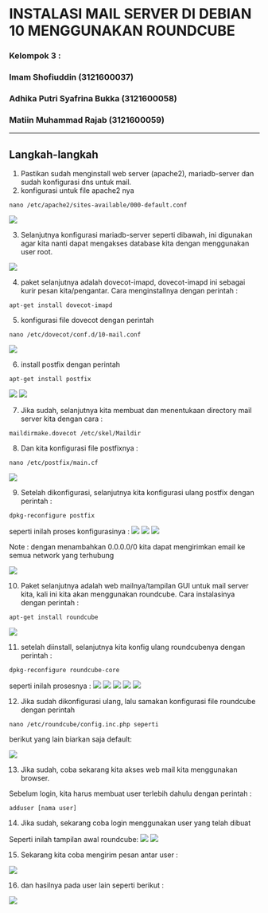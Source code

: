 # INSTALASI MAIL SERVER DI DEBIAN 10 MENGGUNAKAN ROUNDCUBE
### Kelompok 3 :
### Imam Shofiuddin (3121600037)
### Adhika Putri Syafrina Bukka (3121600058)
### Matiin Muhammad Rajab (3121600059)

<hr>

## Langkah-langkah

1. Pastikan sudah menginstall web server (apache2), mariadb-server dan sudah konfigurasi dns untuk mail.
2. konfigurasi untuk file apache2 nya
```
nano /etc/apache2/sites-available/000-default.conf
```

<img src="images/1.jpg"><br>

3. Selanjutnya konfigurasi mariadb-server seperti dibawah, ini digunakan agar kita nanti dapat mengakses database kita dengan menggunakan user root.

<img src="images/2.jpg">
<br>

4. paket selanjutnya adalah dovecot-imapd, dovecot-imapd ini sebagai kurir pesan kita/pengantar. Cara menginstallnya dengan perintah :

```
apt-get install dovecot-imapd
```

5. konfigurasi file dovecot dengan perintah
```
nano /etc/dovecot/conf.d/10-mail.conf
```
<img src="images/4.jpg">

6. install postfix dengan perintah

```
apt-get install postfix
```
<img src="images/5.jpg">
<img src="images/6.jpg">
<br>

7. Jika sudah, selanjutnya kita membuat dan menentukaan directory mail server kita dengan cara :

```
maildirmake.dovecot /etc/skel/Maildir
```

8. Dan kita konfigurasi file postfixnya :

```
nano /etc/postfix/main.cf
```

<img src="images/8.jpg">

9. Setelah dikonfigurasi, selanjutnya kita konfigurasi ulang postfix dengan perintah :

```
dpkg-reconfigure postfix
```

seperti inilah proses konfigurasinya :
<img src="images/10.jpg">
<img src="images/11.jpg">
<img src="images/12.jpg">

Note : dengan menambahkan 0.0.0.0/0 kita dapat mengirimkan email ke semua network yang terhubung

<img src="images/13.jpg">
<br>

10. Paket selanjutnya adalah web mailnya/tampilan GUI untuk mail server kita, kali ini kita akan menggunakan roundcube. Cara instalasinya dengan perintah :

```
apt-get install roundcube
```

<img src="images/14.jpg">
<br>

11. setelah diinstall, selanjutnya kita konfig ulang roundcubenya dengan perintah :

```
dpkg-reconfigure roundcube-core
```

seperti inilah prosesnya :
<img src="images/15.jpg">
<img src="images/16.jpg">
<img src="images/17.jpg">
<img src="images/18.jpg">
<img src="images/19.jpg">

12. Jika sudah dikonfigurasi ulang, lalu samakan konfigurasi file roundcube dengan perintah

```
nano /etc/roundcube/config.inc.php seperti 
```

berikut yang lain biarkan saja default:

<img src="images/20.jpg">

13. Jika sudah, coba sekarang kita akses web mail kita menggunakan browser.

Sebelum login, kita harus membuat user terlebih dahulu dengan perintah :
```
adduser [nama user]
```

14. Jika sudah, sekarang coba login menggunakan user yang telah dibuat

Seperti inilah tampilan awal roundcube:
<img src="images/21.jpg">
<img src="images/22.jpg">

15. Sekarang kita coba mengirim pesan antar user :

<img src="images/23.jpg">

16. dan hasilnya pada user lain seperti berikut :

<img src="images/24.jpg">

